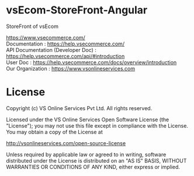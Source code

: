 # vsEcom-StoreFront-Angular

StoreFront of vsEcom 

https://www.vsecommerce.com/ \
Documentation : https://help.vsecommerce.com/ \
API Documentation (Developer Doc) : https://help.vsecommerce.com/api/#introduction \
User Doc : https://help.vsecommerce.com/docs/overview/introduction \
Our Organization : https://www.vsonlineservices.com 


# License
Copyright (c) VS Online Services Pvt Ltd. All rights reserved.

Licensed under the VS Online Services Open Software License (the "License"); you may not use this file except in compliance with the License. You may obtain a copy of the License at

http://vsonlineservices.com/open-source-license

Unless required by applicable law or agreed to in writing, software distributed under the License is distributed on an "AS IS" BASIS, WITHOUT WARRANTIES OR CONDITIONS OF ANY KIND, either express or implied.
